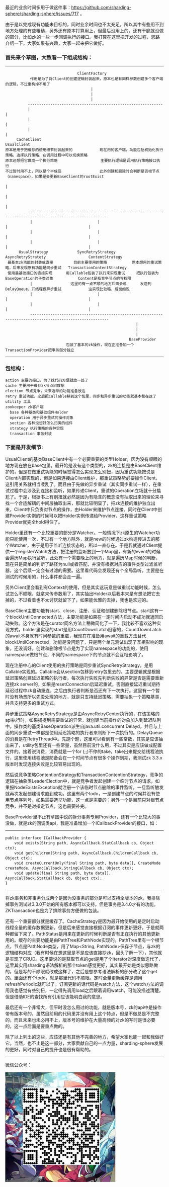   最近的业余时间多用于做这件事：https://github.com/sharding-sphere/sharding-sphere/issues/717 。     
  
  由于是以完成现有功能未目标的，同时业余时间也不太充足，所以其中有些用不到地方处理的有些粗糙，另外还有原本打算用上，但最后没用上的，还有干脆就没做的部分，比如zk的一些一步回调执行的接口。我打算在这里把开发的过程，思路介绍一下，大家如果有兴趣，大家一起来把它做好。   
  
### 首先来个草图，大致看一下组成结构：

-----

                                    ClientFactory
               作用是为了将Client的创建逻辑封装起来，原本也是有同样参数创建多个客户端的逻辑，不过重构掉不用了
                                          |
                                          |
                                          |
              ------------------------------------------------------------
              |                                                           |
              |                                                           |
              |                                                           |
         CacheClient                                                 UsualClient
    原本是用于把缓存的使用细节封装起来的            现在用的客户端，功能包括初始化执行策略，选择执行策略，在调用过程中可以切换策略
    原本还想把它做成一个执行策略                   主要执行逻辑是调用执行策略接口执行
    不过暂时用不上，所以是个半成品                 此外创建和删除时会判断是否根节点（namespace），如果是会更新BaseClient的rootExist
                                                                           |
                                                                           |
                                                                           |
               ---------------------------------------------------------------------------------------------------------
               |                             |                                    |                                    |
               |                             |                                    |                                    |
               |                             |                                    |                                    |
          UsualStrategy             SyncRetryStrategy                       AsyncRetryStratety                   ContentStrategy
     最基本zk功能的封装或直接         目前主要使用的策略           原本想用的重试策略，后来发现原有功能是同步重试   TransactionContentStrategy
     使用最基础接口的直接实现      用Callable包装了执行来实现重试     把执行包装为BaseOperation的子类对象           Content是指竞争节点的写权限
               |                 这里的有一点不顺的地方后面会说      发送到DelayQueue，开线程做异步重试            这实现比较糙，后面细说
               |                             |                                    |                                    |
               |                             |                                    |                                    |
               ---------------------------------------------------------------------------------------------------------
                                                              |
                                                              |
                                                              |
                                                           BaseProvider
                               包装了基本的zk操作，现在正准备加一个TransactionProvider把事务部分独立

-----                                                                                    

### 包结构：
    action 主要的接口，为了找代码方便就放一处了
    cache 主要用于缓存zk节点树数据
    election 节点竞争，未来选举的功能准备放这
    retry 重试功能，之后把Callable移到这个包里，同步和异步重试的功能就基本都在这了
    utility 工具
    zookeeper zk客户端
      base 各种基类和基础组件Holder
      operation 用于异步重试的操作对象
      section 各种没想好怎么归类的组件
      strategy 执行策略的各种实现
      transaction 事务封装
    
### 下面是开发细节:
  UsualClient的基类BaseClient中有一个必要重要的类型Holder，因为没有顺眼的地方现在放在base包里。最开始是没有这个类型的，zk的连接是由BaseClient维护的，但是在做重试功能的时候觉得怎么实现怎么别扭，因为重试功能按说是Client内部实现的，但是如果连接由Client维护，那重试策略势必要操作Client，这引用关系就相当凌乱了。而且由于先做的异步重试（其实同步重试一样），在重试过程中会涉及到连接和监听，如果传递Client，重试的Operation立场就十分尴尬了。于是，根据书上有别扭就必然是因为有隐含的概念没有抽取出来的理论来寻找一个合适解耦的中间层抽取出来，那就比较明显了，把zk连接的维护独立出来，Client中只负责对节点的操作，由Holder来维护节点连接。同时在Client中创建Provider实例的时候可以把Holder实例传递给Provider，这样重试策略Provider就完全hold得住了。
  
  Holder里还有一个比较重要的部分是Watcher。一般情况下zk原生的Watcher功能只能使用一次，不过有一个地方除外，就是new的时候通过zk构造传进去的那个Watcher，由于是用于监听连接状态的，所以一直存在。于是我就通过Client提供一个registerWatch方法，把注册的监听放到一个Map里，有新的event的时候会遍历Map执行监听，此处有一个需要晚上的地方，就是遍历Map时候的判断，现在只是简单的判断了路径为null或者匹配，并没有根据对应的事件类型过滤监听器，这个后续一定会有过滤的需要。这里看代码会发现还有个全局监听，主要是在测试的时候用的，什么事件都会走一遍。

  另外Client里会看到有Context的使用，但是其实这玩意是做重试功能时候，怎么试怎么不顺眼，就拿来传参数用了，其实抽出Holder以后我本来是有想法把它去掉的，不过看着也不太讨厌就留下了，如果能优雅的去掉，我也是欢迎的。
  
  BaseClient主要功能有start、close、注册、认证和创建删除根节点。start这有一个blockUntilConnected方法，主要功能是如果在一定时间内启动不成功就返回启动失败。这个方法是在curator同名方法上稍微简化了一下，我比较不喜欢这种实现方式，holder里实现的start是用CountDownLatch阻塞的，CountDownLatch的await本身就有时间参数的重载，我现在在准备用await的重载方法替代blockUntilConnected，功能是没问题了，只是两个单元测试出现了互相影响的现象，还没调好。创建和删除根节点是为了实现namespace的功能的，使用namespace做根节点，不同的namespace下的节点就不会互相影响了。
  
  现在注册中心的Client使用的执行策略是同步重试SyncRetryStrategy，是用Callable实现的。Callable会从section包移到retry包里去的。主要逻辑就是根据延迟策略创建延迟策略的执行者，每次执行失败先判断失败的异常是否是需要重新连接zk server的，如果是resetConnection后延迟重试，否则直接延迟重试期待延迟过程中zk自动重连，之后由执行者判断是否还有下一次执行。这里有一个暂时没有场景所以先没处理的地方，就是只支持延迟策略，需要抽象一个策略基类，并且支持更多的重试方式。
  
  异步重试策略AsyncRetryStrategy是由AsyncRetryCenter执行的，在该策略的api执行时，如果捕捉到需要重试的异常，就创建当前操作的对象加入到延迟队列中。操作类的基类BaseOperation派生自java.util.concurrent.Delayd，并且与上面的同步重试一样都是使用延迟策略的执行者来判断下一次执行的。DelayQueue的消费是在RetryThread中。先跑个题，这里可以看到有一些常数，其实是应该抽出来了，utility包里还有一些常量，虽然目前没什么用，不过其实是应该做成配置文件的。接着说消费，消费就是一个for (;;)不停的take，take出来提交给线程池执行，这里使用线程池是防备会在一个时间节点有很多个操作到期，我测试zk 3.3.x版本时发现连接失败是比较容易出现的。
  
  然后说竞争策略ContentionStrategy和TransactionContentionStrategy，竞争的逻辑在抽象类LeaderElection中，就是竞争者发起创建一个临时节点的请求，如果报NodeExistsException就注册一个该临时节点删除的事件监听，一旦监听触发就再次发起创建请求直到成功。这里有两个todo，一是创建节点的时候并没有使用节点序列号，如果需要选举功能，这一点是需要的；另外一个是目前只对根节点竞争，并不是对指定节点，这也需要补完。
  
  BaseProvider里不止有草图中说的拆分事务专用Provider，还有一个比较大的事没做，就是zk的回调类api，我是准备增加一个ICallbackProvider的接口，如：

-----

    public interface ICallbackProvider {
        void exists(String path, AsyncCallback.StatCallback cb, Object ctx);
        void getChildren(String path, AsyncCallback.ChildrenCallback cb, Object ctx);
        void createCurrentOnly(final String path, byte data[], CreateMode createMode, AsyncCallback.StringCallback cb, Object ctx);
        void update(final String path, byte data[], AsyncCallback.StatCallback cb, Object ctx);
    }

-----
         
  将zk事务和非事务分成两个是因为没事务的部分是可以支持全版本的zk，我排除掉事务测试过3.3.0开始的所有版本都可以支持。但是事务是3.4.0才有的功能。ZKTransaction也是为了排除事务方便做的包装。

  还有一个重要部分就是缓存了。CacheStrategy是因为最开始使用的是定时启动线程全量的缓存数据更新，但是后来感觉直接根据订阅的事件更新更好，于是就两种都留下来了。PathStatus是用来在更新的时候判断是否有正在执行的其他更新用的。缓存的主要功能是由PathTree和PathNode实现的。PathTree里有一个根节点，节点是PathNode类型，用了Map<String, PathNode>保存子节点，与zk的逻辑结构对应（我有时候在想这里是不是应该直接抄zk，回头了解一下），其他就是实现了CRUD。这里要说的是获取节点的get是用了个Iterator对深度做迭代了，这里其实用sharding语法解析的那个token感觉更好，其实最开始是类似思路做的，但是写的不顺眼就改成这样了，之后是想参考语法解析的部分改了这个get的。里面还有个todo，就是那里代码不顺眼。定时全量更新缓存是调用refreshPeriodic就可以了。订阅更新的话代码是watch方法，这个watch方法的调用我也感觉有些别扭，一定得先调用load之后跟着调用watch，可能没描述清楚，但是借助IDE的查找所有引用应该能明白我的意思。
  
  最后还有一个非常大，但平时没怎么用过的功能，就是版本号，zk的api中是操作带有版本号的，虽然目前用的代码里并没有用上这个特点，但是不做总是不完整的，而且未来也未必用不上，版本号的维护在大量高频的对zk的写时是很必要的，这一点后面是要重点做的。
  
  除了以上列出的这些，应该还是有其他不完善的地方，希望大家也能一起和我做好它。当然，也不止是这一部分，大家贡献自己的一点力量，sharding-sphere发展的更好，同时对自己的提升也是很有帮助的。

-----

微信公众号：

![Image](/ppp/20170902204445.jpg)
